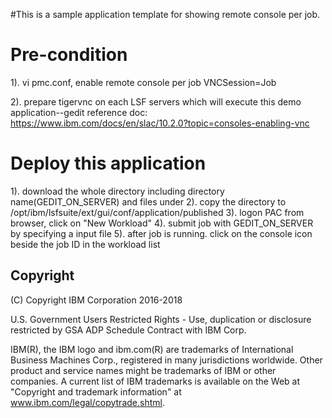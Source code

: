 #This is a sample application template for showing remote console per job.

# Pre-condition
1). vi pmc.conf, enable remote console per job
VNCSession=Job

2). prepare tigervnc on each LSF servers which will execute this demo application--gedit
reference doc:  https://www.ibm.com/docs/en/slac/10.2.0?topic=consoles-enabling-vnc

# Deploy this application 

1). download the whole directory including directory name(GEDIT_ON_SERVER) and files under
2). copy the directory to /opt/ibm/lsfsuite/ext/gui/conf/application/published
3). logon PAC from browser, click on "New Workload"
4). submit job with GEDIT_ON_SERVER by specifying a input file
5). after job is running. click on the console icon beside the job ID in the workload list


## Copyright

(C) Copyright IBM Corporation 2016-2018

U.S. Government Users Restricted Rights - Use, duplication or disclosure restricted by GSA ADP Schedule Contract with IBM Corp.

IBM(R), the IBM logo and ibm.com(R) are trademarks of International Business Machines Corp., registered in many jurisdictions worldwide. Other product and service names might be trademarks of IBM or other companies. A current list of IBM trademarks is available on the Web at "Copyright and trademark information" at www.ibm.com/legal/copytrade.shtml.
